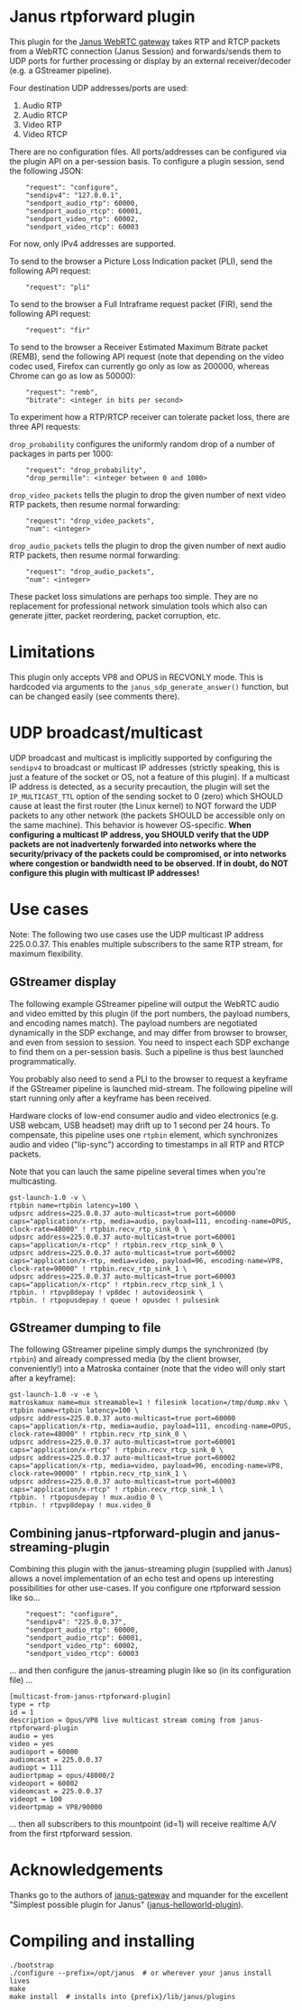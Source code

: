 # Janus rtpforward plugin

This plugin for the [Janus WebRTC gateway](https://github.com/meetecho/janus-gateway) takes RTP and RTCP packets from a WebRTC connection (Janus Session) and forwards/sends them to UDP ports for further processing or display by an external receiver/decoder (e.g. a GStreamer pipeline).

Four destination UDP addresses/ports are used:
 
1. Audio RTP
2. Audio RTCP
3. Video RTP
4. Video RTCP

There are no configuration files. All ports/addresses can be configured via the plugin API on a per-session basis. To configure a plugin session, send the following JSON:

		"request": "configure",
		"sendipv4": "127.0.0.1",
		"sendport_audio_rtp": 60000,
		"sendport_audio_rtcp": 60001,
		"sendport_video_rtp": 60002,
		"sendport_video_rtcp": 60003
		
For now, only IPv4 addresses are supported.

To send to the browser a Picture Loss Indication packet (PLI), send the following API request:
		
		"request": "pli"
		
To send to the browser a Full Intraframe request packet (FIR), send the following API request:
		
		"request": "fir"
		
To send to the browser a Receiver Estimated Maximum Bitrate packet (REMB), send the following API request (note that depending on the video codec used, Firefox can currently go only as low as 200000, whereas Chrome can go as low as 50000):
		
		"request": "remb",
		"bitrate": <integer in bits per second>

To experiment how a RTP/RTCP receiver can tolerate packet loss, there are three API requests:

`drop_probability` configures the uniformly random drop of a number of packages in parts per 1000:

		"request": "drop_probability",
		"drop_permille": <integer between 0 and 1000>
		
`drop_video_packets` tells the plugin to drop the given number of next video RTP packets, then resume normal forwarding:
		
		"request": "drop_video_packets",
		"num": <integer>
		
`drop_audio_packets` tells the plugin to drop the given number of next audio RTP packets, then resume normal forwarding:
		
		"request": "drop_audio_packets",
		"num": <integer>
		
These packet loss simulations are perhaps too simple. They are no replacement for professional network simulation tools which also can generate jitter, packet reordering, packet corruption, etc.

# Limitations

This plugin only accepts VP8 and OPUS in RECVONLY mode. This is hardcoded via arguments to the `janus_sdp_generate_answer()` function, but can be changed easily (see comments there).

# UDP broadcast/multicast

UDP broadcast and multicast is implicitly supported by configuring the `sendipv4` to broadcast or multicast IP addresses (strictly speaking, this is just a feature of the socket or OS, not a feature of this plugin). If a multicast IP address is detected, as a security precaution, the plugin will set the `IP_MULTICAST_TTL` option of the sending socket to 0 (zero) which SHOULD cause at least the first router (the Linux kernel) to NOT forward the UDP packets to any other network (the packets SHOULD be accessible only on the same machine). This behavior is however OS-specific. **When configuring a multicast IP address, you SHOULD verify that the UDP packets are not inadvertenly forwarded into networks where the security/privacy of the packets could be compromised, or into networks where congestion or bandwidth need to be observed. If in doubt, do NOT configure this plugin with multicast IP addresses!**


# Use cases

Note: The following two use cases use the UDP multicast IP address 225.0.0.37. This enables multiple subscribers to the same RTP stream, for maximum flexibility.

## GStreamer display

The following example GStreamer pipeline will output the WebRTC audio and video emitted by this plugin (if the port numbers, the payload numbers, and encoding names match). The payload numbers are negotiated dynamically in the SDP exchange, and may differ from browser to browser, and even from session to session. You need to inspect each SDP exchange to find them on a per-session basis. Such a pipeline is thus best launched programmatically.

You probably also need to send a PLI to the browser to request a keyframe if the GStreamer pipeline is launched mid-stream. The following pipeline will start running only after a keyframe has been received.

Hardware clocks of low-end consumer audio and video electronics (e.g. USB webcam, USB headset) may drift up to 1 second per 24 hours. To compensate, this pipeline uses one `rtpbin` element, which synchronizes audio and video ("lip-sync") according to timestamps in all RTP and RTCP packets.

Note that you can lauch the same pipeline several times when you're multicasting.

````shell
gst-launch-1.0 -v \
rtpbin name=rtpbin latency=100 \
udpsrc address=225.0.0.37 auto-multicast=true port=60000 caps="application/x-rtp, media=audio, payload=111, encoding-name=OPUS, clock-rate=48000" ! rtpbin.recv_rtp_sink_0 \
udpsrc address=225.0.0.37 auto-multicast=true port=60001 caps="application/x-rtcp" ! rtpbin.recv_rtcp_sink_0 \
udpsrc address=225.0.0.37 auto-multicast=true port=60002 caps="application/x-rtp, media=video, payload=96, encoding-name=VP8, clock-rate=90000" ! rtpbin.recv_rtp_sink_1 \
udpsrc address=225.0.0.37 auto-multicast=true port=60003 caps="application/x-rtcp" ! rtpbin.recv_rtcp_sink_1 \
rtpbin. ! rtpvp8depay ! vp8dec ! autovideosink \
rtpbin. ! rtpopusdepay ! queue ! opusdec ! pulsesink
````


## GStreamer dumping to file

The following GStreamer pipeline simply dumps the synchronized (by `rtpbin`) and already compressed media (by the client browser, conveniently!) into a Matroska container (note that the video will only start after a keyframe):


````shell
gst-launch-1.0 -v -e \
matroskamux name=mux streamable=1 ! filesink location=/tmp/dump.mkv \
rtpbin name=rtpbin latency=100 \
udpsrc address=225.0.0.37 auto-multicast=true port=60000 caps="application/x-rtp, media=audio, payload=111, encoding-name=OPUS, clock-rate=48000" ! rtpbin.recv_rtp_sink_0 \
udpsrc address=225.0.0.37 auto-multicast=true port=60001 caps="application/x-rtcp" ! rtpbin.recv_rtcp_sink_0 \
udpsrc address=225.0.0.37 auto-multicast=true port=60002 caps="application/x-rtp, media=video, payload=96, encoding-name=VP8, clock-rate=90000" ! rtpbin.recv_rtp_sink_1 \
udpsrc address=225.0.0.37 auto-multicast=true port=60003 caps="application/x-rtcp" ! rtpbin.recv_rtcp_sink_1 \
rtpbin. ! rtpopusdepay ! mux.audio_0 \
rtpbin. ! rtpvp8depay ! mux.video_0
````


## Combining janus-rtpforward-plugin and janus-streaming-plugin

Combining this plugin with the janus-streaming plugin (supplied with Janus) allows a novel implementation of an echo test and opens up interesting possibilities for other use-cases. If you configure one rtpforward session like so...

		"request": "configure",
		"sendipv4": "225.0.0.37",
		"sendport_audio_rtp": 60000,
		"sendport_audio_rtcp": 60001,
		"sendport_video_rtp": 60002,
		"sendport_video_rtcp": 60003

... and then configure the janus-streaming plugin like so (in its configuration file) ...

````
[multicast-from-janus-rtpforward-plugin]
type = rtp
id = 1
description = Opus/VP8 live multicast stream coming from janus-rtpforward-plugin 
audio = yes
video = yes
audioport = 60000
audiomcast = 225.0.0.37
audiopt = 111
audiortpmap = opus/48000/2
videoport = 60002
videomcast = 225.0.0.37
videopt = 100
videortpmap = VP8/90000
````

... then all subscribers to this mountpoint (id=1) will receive realtime A/V from the first rtpforward session.


# Acknowledgements

Thanks go to the authors of [janus-gateway](https://github.com/meetecho/janus-gateway) and mquander for the excellent "Simplest possible plugin for Janus" ([janus-helloworld-plugin](https://github.com/mquander/janus-helloworld-plugin)).


# Compiling and installing

````shell
./bootstrap
./configure --prefix=/opt/janus  # or wherever your janus install lives
make
make install  # installs into {prefix}/lib/janus/plugins
````
